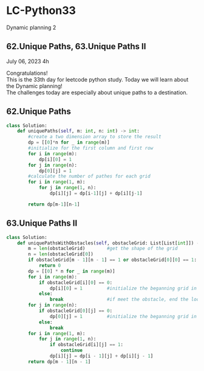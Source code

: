 # LC-Python33
Dynamic planning 2


## 62.Unique Paths, 63.Unique Paths II
July 06, 2023  4h

Congratulations!\
This is the 33th day for leetcode python study. Today we will learn about the Dynamic planning!\
The challenges today are especially about unique paths to a destination. 


## 62.Unique Paths
```python
class Solution:
    def uniquePaths(self, m: int, n: int) -> int:
        #create a two dimension array to store the result
        dp = [[0]*n for _ in range(m)]
        #initialize for the first column and first row
        for i in range(m):
            dp[i][0] = 1
        for j in range(n):
            dp[0][j] = 1
        #calculate the number of pathes for each grid
        for i in range(1, m):
            for j in range(1, n):
                dp[i][j] = dp[i-1][j] + dp[i][j-1]

        return dp[m-1][n-1]
```


## 63.Unique Paths II
```python
class Solution:
    def uniquePathsWithObstacles(self, obstacleGrid: List[List[int]]) -> int:
        m = len(obstacleGrid)        #get the shape of the grid
        n = len(obstacleGrid[0])
        if obstacleGrid[m - 1][n - 1] == 1 or obstacleGrid[0][0] == 1:
            return 0
        dp = [[0] * n for _ in range(m)]
        for i in range(m):
            if obstacleGrid[i][0] == 0:  
                dp[i][0] = 1         #initialize the beganning grid in the ith row head
            else:
                break                #if meet the obstacle, end the loop, and the following ways are all 0, no way to get through
        for j in range(n):
            if obstacleGrid[0][j] == 0:
                dp[0][j] = 1         #initialize the beganning grid in the jth column head
            else:
                break
        for i in range(1, m):
            for j in range(1, n):
                if obstacleGrid[i][j] == 1:
                    continue
                dp[i][j] = dp[i - 1][j] + dp[i][j - 1]
        return dp[m - 1][n - 1]
```









